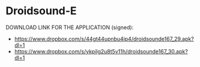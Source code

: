 Droidsound-E 
============

DOWNLOAD LINK FOR THE APPLICATION (signed):
* https://www.dropbox.com/s/44gt44upnbu4ip4/droidsounde167_29.apk?dl=1
* https://www.dropbox.com/s/ykpilg2u8t5v11h/droidsounde167_30.apk?dl=1
